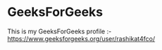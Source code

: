 # GeeksForGeeks
This is my GeeksForGeeks profile :- https://www.geeksforgeeks.org/user/rashikat4fco/
